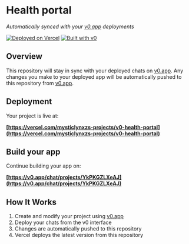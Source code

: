 # Health portal

*Automatically synced with your [v0.app](https://v0.app) deployments*

[![Deployed on Vercel](https://img.shields.io/badge/Deployed%20on-Vercel-black?style=for-the-badge&logo=vercel)](https://vercel.com/mysticlynxzs-projects/v0-health-portal)
[![Built with v0](https://img.shields.io/badge/Built%20with-v0.app-black?style=for-the-badge)](https://v0.app/chat/projects/YkPKGZLXeAJ)

## Overview

This repository will stay in sync with your deployed chats on [v0.app](https://v0.app).
Any changes you make to your deployed app will be automatically pushed to this repository from [v0.app](https://v0.app).

## Deployment

Your project is live at:

**[https://vercel.com/mysticlynxzs-projects/v0-health-portal](https://vercel.com/mysticlynxzs-projects/v0-health-portal)**

## Build your app

Continue building your app on:

**[https://v0.app/chat/projects/YkPKGZLXeAJ](https://v0.app/chat/projects/YkPKGZLXeAJ)**

## How It Works

1. Create and modify your project using [v0.app](https://v0.app)
2. Deploy your chats from the v0 interface
3. Changes are automatically pushed to this repository
4. Vercel deploys the latest version from this repository